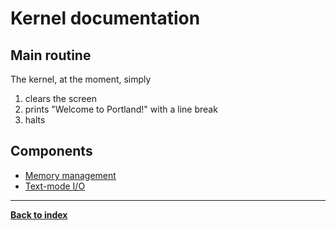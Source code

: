 # Kernel documentation
## Main routine
The kernel, at the moment, simply  
1. clears the screen
2. prints "Welcome to Portland!" with a line break
3. halts

## Components
* [Memory management](memory)
* [Text-mode I/O](screen)

---
**[Back to index](index)**

